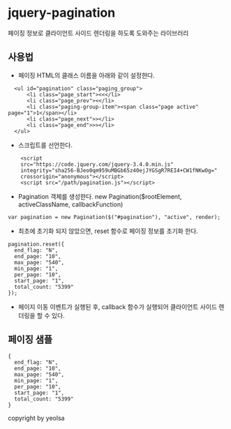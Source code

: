 # jquery-pagination
페이징 정보로 클라이언트 사이드 렌더링을 하도록 도와주는 라이브러리

## 사용법
- 페이징 HTML의 클래스 이름을 아래와 같이 설정한다.
```
  <ul id="pagination" class="paging_group">
      <li class="page_start"><<</li>
      <li class="page_prev"><</li>
      <li class="paging-group-item"><span class="page active" page="1">1</span></li>
      <li class="page_next">></li>
      <li class="page_end">>></li>
  </ul>
```
- 스크립트를 선언한다.
```
    <script
    src="https://code.jquery.com/jquery-3.4.0.min.js"
    integrity="sha256-BJeo0qm959uMBGb65z40ejJYGSgR7REI4+CW1fNKwOg="
    crossorigin="anonymous"></script>
    <script src="/path/pagination.js"></script>
```
- Pagination 객체를 생성한다. new Pagination($rootElement, activeClassName, callbackFunction)
```
var pagination = new Pagination($("#pagination"), "active", render);
```
- 최초에 초기화 되지 않았으면, reset 함수로 페이징 정보를 초기화 한다.
```
pagination.reset({
  end_flag: "N",
  end_page: "10",
  max_page: "540",
  min_page: "1",
  per_page: "10",
  start_page: "1",
  total_count: "5399"
});
```
- 페이지 이동 이벤트가 실행된 후, callback 함수가 실행되어 클라이언트 사이드 렌더링을 할 수 있다.


## 페이징 샘플
```
{
  end_flag: "N",
  end_page: "10",
  max_page: "540",
  min_page: "1",
  per_page: "10",
  start_page: "1",
  total_count: "5399"
}
```
copyright by yeolsa
